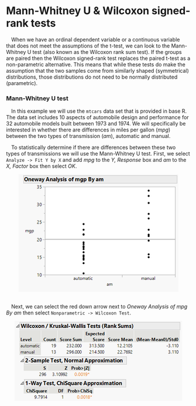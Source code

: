 
# Mann-Whitney U & Wilcoxon signed-rank tests

 When we have an ordinal dependent variable or a continuous variable
that does not meet the assumptions of the t-test, we can look to the
Mann-Whitney U test (also known as the Wilcoxon rank sum test). If the
groups are paired then the Wilcoxon signed-rank test replaces the paired
t-test as a non-parametric alternative. This means that while these
tests do make the assumption that the two samples come from similarly
shaped (symmetrical) distributions, those distributions do not need to
be normally distributed (parametric).

### Mann-Whitney U test

 In this example we will use the `mtcars` data set that is provided in
base R. The data set includes 10 aspects of automobile design and
performance for 32 automobile models built between 1973 and 1974. We
will specifically be interested in whether there are differences in
miles per gallon (*mpg*) between the two types of transmission (*am*),
automatic and manual.

 To statistically determine if there are differences between these two
types of transmissions we will use the Mann-Whitney U test. First, we
select `Analyze -> Fit Y by X` and add *mpg* to the *Y, Response* box
and *am* to the *X, Factor* box then select *OK*.

<center>
<img src="img/Mann-Whitney-Wilcoxon/mtcars_MW.png" style="display: block; margin: auto;" />
</center>

<br>

 Next, we can select the red down arrow next to *Oneway Analysis of mpg
By am* then select `Nonparametric -> Wilcoxon Test`.

<center>
<img src="img/Mann-Whitney-Wilcoxon/mtcars_MW2.png" style="display: block; margin: auto;" />
</center>

<br>
